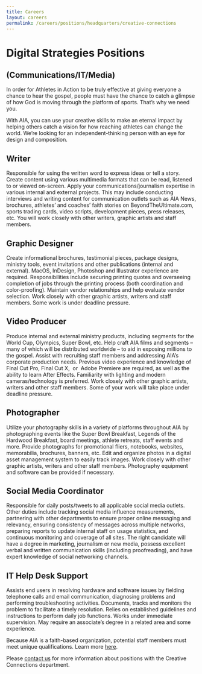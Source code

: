 ```yaml
---
title: Careers
layout: careers
permalink: /careers/positions/headquarters/creative-connections
---
```

<h1 class="p1">Digital Strategies Positions</h1><h2 class="p1">(Communications/IT/Media)</h2><p class="p2"></p><p class="p2"></p><p class="p2"></p><p class="p3">In order for Athletes in Action to be truly effective at giving everyone a chance to hear the gospel, people must have the chance to catch a glimpse of how God is moving through the platform of sports. That&rsquo;s why we need you.</p><p class="p2"></p><p class="p2"></p><p class="p3">With AIA, you can use your creative skills to make an eternal impact by helping others catch a vision for how reaching athletes can change the world. We&rsquo;re looking for an independent-thinking person with an eye for design and composition.</p><p class="p2"></p><h2 class="p3"><span class="s1">Writer</span></h2><p class="p3">Responsible for using the written word to express ideas or tell a story. Create content using various multimedia formats that can be read, listened to or viewed on-screen. Apply your communications/journalism expertise in various internal and external projects. This may include conducting interviews and writing content for communication outlets such as AIA News, brochures, athletes&rsquo; and coaches&rsquo; faith stories on BeyondTheUltimate.com, sports trading cards, video scripts, development pieces, press releases, etc. You will work closely with other writers, graphic artists and staff members.</p><h2 class="p3"></h2><h2 class="p3"><span class="s1">Graphic Designer</span></h2><p class="p3">Create informational brochures, testimonial pieces, package designs, ministry tools, event invitations and other publications (internal and external). MacOS, InDesign, Photoshop and Illustrator experience are required. Responsibilities include securing printing quotes and overseeing completion of jobs through the printing process (both coordination and color-proofing). Maintain vendor relationships and help evaluate vendor selection. Work closely with other graphic artists, writers and staff members. Some work is under deadline pressure.</p><h2 class="p3"></h2><h2 class="p3"><span class="s1">Video Producer&nbsp;</span></h2><p class="p3">Produce internal and external ministry products, including segments for the World Cup, Olympics, Super Bowl, etc. Help craft AIA films and segments &ndash; many of which will be distributed worldwide &ndash; to aid in exposing millions to the gospel. Assist with recruiting staff members and addressing AIA&rsquo;s corporate production needs. Previous video experience and knowledge of Final Cut Pro, Final Cut X, &nbsp;or &nbsp;Adobe Premiere are required, as well as the ability to learn After Effects. Familiarity with lighting and modern cameras/technology is preferred. Work closely with other graphic artists, writers and other staff members. Some of your work will take place under deadline pressure.</p><h2 class="p3"></h2><h2 class="p3"><span class="s1">Photographer</span></h2><p class="p3">Utilize your photography skills in a variety of platforms throughout AIA by photographing events like the Super Bowl Breakfast, Legends of the Hardwood Breakfast, board meetings, athlete retreats, staff events and more. Provide photographs for promotional fliers, notebooks, websites, memorabilia, brochures, banners, etc. Edit and organize photos in a digital asset management system to easily track images. Work closely with other graphic artists, writers and other staff members. Photography equipment and software can be provided if necessary.</p><h2 class="p2"></h2><h2 class="p2">Social Media Coordinator&nbsp;</h2><p class="p3">Responsible for daily posts/tweets to all applicable social media outlets. Other duties include tracking social media influence measurements, partnering with other departments to ensure proper online messaging and relevancy, ensuring consistency of messages across multiple networks, preparing reports to update internal staff on usage statistics, and continuous monitoring and coverage of all sites. The right candidate will have a degree in marketing, journalism or new media, possess excellent verbal and written communication skills (including proofreading), and have expert knowledge of social networking channels.</p><h2 class="p3"></h2><h2 class="p3">IT Help Desk Support&nbsp;</h2><p>Assists end users in resolving hardware and software issues by fielding telephone calls and email communication, diagnosing problems and performing troubleshooting activities. Documents, tracks and monitors the problem to facilitate a timely resolution. Relies on established guidelines and instructions to perform daily job functions. Works under immediate supervision. May require an associate&rsquo;s degree in a related area and some experience.&nbsp;</p><p class="p5"></p><p class="p5">Because AIA is a faith-based organization, potential staff members must meet unique qualifications. Learn more <a href="/careers/qualifications">here</a>.&nbsp;</p><p class="p6"></p><p class="p7">Please <a href="mailto:recruiting@athletesinaction.org">contact us</a> for more information about positions with the Creative Connections department.</p>